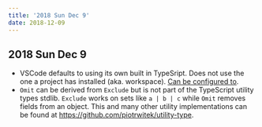 ```yaml
---
title: '2018 Sun Dec 9'
date: 2018-12-09
---
```


## 2018 Sun Dec 9

- VSCode defaults to using its own built in TypeSript. Does not use the one a project has installed (aka. workspace). [Can be configured to](https://github.com/Microsoft/vscode/issues/42243).
- `Omit` can be derived from `Exclude` but is not part of the TypeScript utility types stdlib. `Exclude` works on sets like `a | b | c` while `Omit` removes fields from an object. This and many other utility implementations can be found at https://github.com/piotrwitek/utility-type.
